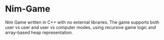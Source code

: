 # Nim-Game
Nim Game written in C++ with no external libraries. The game supports both user vs user and user vs computer modes, using recursive game logic and array-based heap representation.
